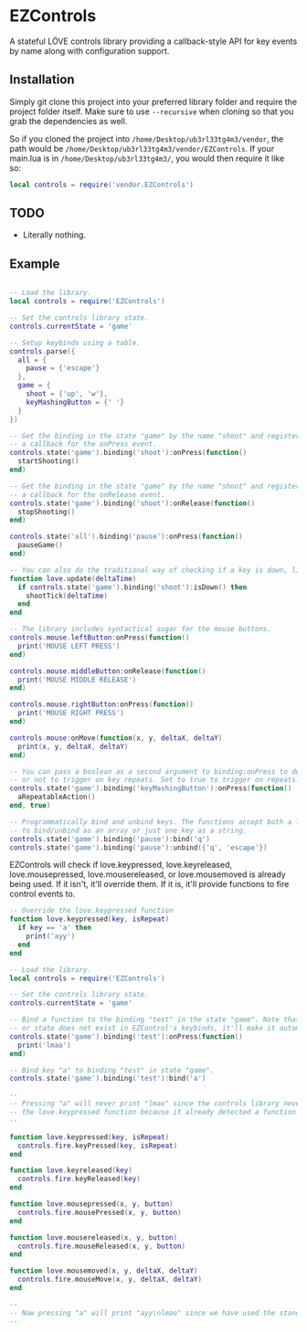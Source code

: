 # EZControls
A stateful LÖVE controls library providing a callback-style API for key events by name along with configuration support.

## Installation
Simply git clone this project into your preferred library folder and require the project folder itself. Make sure to use ```--recursive``` when cloning so that you grab the dependencies as well.

So if you cloned the project into ```/home/Desktop/ub3rl33tg4m3/vendor```, the path would be ```/home/Desktop/ub3rl33tg4m3/vendor/EZControls```. If your main.lua is in ```/home/Desktop/ub3rl33tg4m3/```, you would then require it like so:
```lua
local controls = require('vendor.EZControls')
```

## TODO
- Literally nothing.

## Example
```lua

-- Load the library.
local controls = require('EZControls')

-- Set the controls library state.
controls.currentState = 'game'

-- Setup keybinds using a table.
controls.parse({
  all = {
    pause = {'escape'}
  },
  game = {
    shoot = {'up', 'w'},
    keyMashingButton = {' '}
  }
})

-- Get the binding in the state "game" by the name "shoot" and register
-- a callback for the onPress event.
controls.state('game').binding('shoot'):onPress(function()
  startShooting()
end)

-- Get the binding in the state "game" by the name "shoot" and register
-- a callback for the onRelease event.
controls.state('game').binding('shoot'):onRelease(function()
  stopShooting()
end)

controls.state('all').binding('pause'):onPress(function()
  pauseGame()
end)

-- You can also do the traditional way of checking if a key is down, like so:
function love.update(deltaTime)
  if controls.state('game').binding('shoot'):isDown() then
    shootTick(deltaTime)
  end
end

-- The library includes syntactical sugar for the mouse buttons.
controls.mouse.leftButton:onPress(function()
  print('MOUSE LEFT PRESS')
end)

controls.mouse.middleButton:onRelease(function()
  print('MOUSE MIDDLE RELEASE')
end)

controls.mouse.rightButton:onPress(function()
  print('MOUSE RIGHT PRESS')
end)

controls.mouse:onMove(function(x, y, deltaX, deltaY)
  print(x, y, deltaX, deltaY)
end)

-- You can pass a boolean as a second argument to binding:onPress to determine whether
-- or not to trigger on key repeats. Set to true to trigger on repeats. Defaults to false.
controls.state('game').binding('keyMashingButton'):onPress(function()
  aRepeatableAction()
end, true)

-- Programmatically bind and unbind keys. The functions accept both a list of keys
-- to bind/unbind as an array or just one key as a string.
controls.state('game').binding('pause'):bind('q')
controls.state('game').binding('pause'):unbind({'q', 'escape'})
```
EZControls will check if love.keypressed, love.keyreleased, love.mousepressed, love.mousereleased, or love.mousemoved is already being used. If it isn't, it'll override them. If it is, it'll provide functions to fire control events to.
```lua
-- Override the love.keypressed function
function love.keypressed(key, isRepeat)
  if key == 'a' then
    print('ayy')
  end
end

-- Load the library.
local controls = require('EZControls')

-- Set the controls library state.
controls.currentState = 'game'

-- Bind a function to the binding "test" in the state "game". Note that if the binding
-- or state does not exist in EZControl's keybinds, it'll make it automatically.
controls.state('game').binding('test'):onPress(function()
  print('lmao')
end)

-- Bind key "a" to binding "test" in state "game".
controls.state('game').binding('test'):bind('a')

--
-- Pressing "a" will never print "lmao" since the controls library never overriden
-- the love.keypressed function because it already detected a function there.
--

function love.keypressed(key, isRepeat)
  controls.fire.keyPressed(key, isRepeat)
end

function love.keyreleased(key)
  controls.fire.keyReleased(key)
end

function love.mousepressed(x, y, button)
  controls.fire.mousePressed(x, y, button)
end

function love.mousereleased(x, y, button)
  controls.fire.mouseReleased(x, y, button)
end

function love.mousemoved(x, y, deltaX, deltaY)
  controls.fire.mouseMove(x, y, deltaX, deltaY)
end

--
-- Now pressing "a" will print "ayy\nlmao" since we have used the standalone event functions.
--
```
